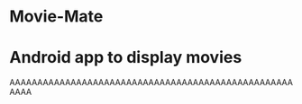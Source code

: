 # Movie-Mate
# Android app to display movies
AAAAAAAAAAAAAAAAAAAAAAAAAAAAAAAAAAAAAAAAAAAAAAAAAAAAAAA
